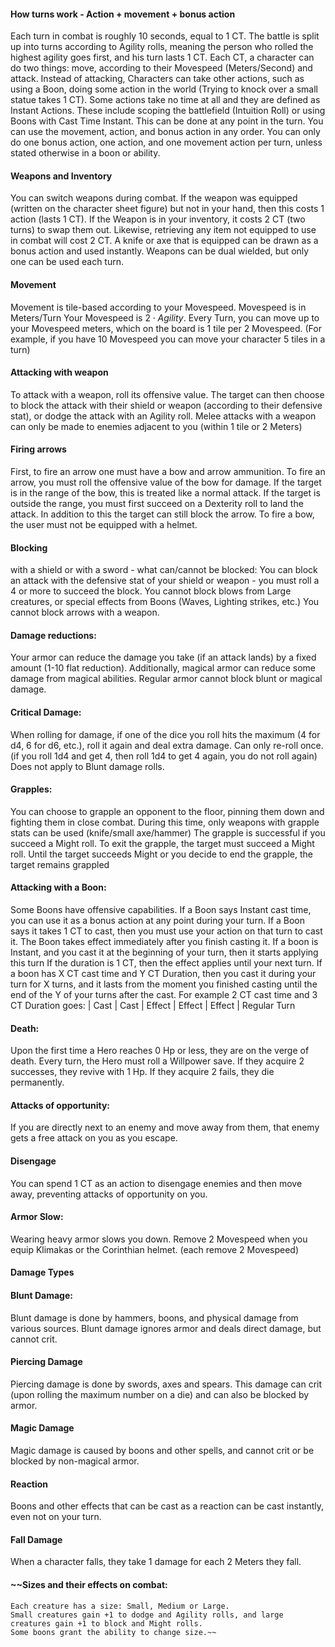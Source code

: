 #### How turns work - Action + movement + bonus action
Each turn in combat is roughly 10 seconds, equal to 1 CT.
The battle is split up into turns according to Agility rolls, meaning the person who rolled the highest agility goes first, and his turn lasts 1 CT.
Each CT, a character can do two things: move, according to their Movespeed (Meters/Second) and attack.
Instead of attacking, Characters can take other actions, such as using a Boon, doing some action in the world (Trying to knock over a small statue takes 1 CT).
Some actions take no time at all and they are defined as Instant Actions.
These include scoping the battlefield (Intuition Roll) or using Boons with Cast Time Instant. 
This can be done at any point in the turn.
You can use the movement, action, and bonus action in any order.
You can only do one bonus action, one action, and one movement action per turn, unless stated otherwise in a boon or ability.

#### Weapons and Inventory
You can switch weapons during combat.
If the weapon was equipped (written on the character sheet figure) but not in your hand, then this costs 1 action (lasts 1 CT).
If the Weapon is in your inventory, it costs 2 CT (two turns) to swap them out.
Likewise, retrieving any item not equipped to use in combat will cost 2 CT.
A knife or axe that is equipped can be drawn as a bonus action and used instantly.
Weapons can be dual wielded, but only one can be used each turn.
#### Movement
Movement is tile-based according to your Movespeed.
Movespeed is in Meters/Turn
Your Movespeed is $2 \cdot Agility$.
Every Turn, you can move up to your Movespeed meters, which on the board is 1 tile per 2 Movespeed.
(For example, if you have 10 Movespeed you can move your character 5 tiles in a turn)

#### Attacking with weapon
To attack with a weapon, roll its offensive value.
The target can then choose to block the attack with their shield or weapon (according to their defensive stat), or dodge the attack with an Agility roll.
Melee attacks with a weapon can only be made to enemies adjacent to you (within 1 tile or 2 Meters)

#### Firing arrows
First, to fire an arrow one must have a bow and arrow ammunition.
To fire an arrow, you must roll the offensive value of the bow for damage.
If the target is in the range of the bow, this is treated like a normal attack.
If the target is outside the range, you must first succeed on a Dexterity roll to land the attack.
In addition to this the target can still block the arrow.
To fire a bow, the user must not be equipped with a helmet.

#### Blocking
with a shield or with a sword - what can/cannot be blocked:
You can block an attack with the defensive stat of your shield or weapon - you must roll a 4 or more to succeed the block.
You cannot block blows from Large creatures, or special effects from Boons (Waves, Lighting strikes, etc.)
You cannot block arrows with a weapon.

#### Damage reductions:
Your armor can reduce the damage you take (if an attack lands) by a fixed amount (1-10 flat reduction).
Additionally, magical armor can reduce some damage from magical abilities.
Regular armor cannot block blunt or magical damage.

#### Critical Damage:
When rolling for damage, if one of the dice you roll hits the maximum (4 for d4, 6 for d6, etc.), roll it again and deal extra damage.
Can only re-roll once. (if you roll 1d4 and get 4, then roll 1d4 to get 4 again, you do not roll again)
Does not apply to Blunt damage rolls.

#### Grapples:
You can choose to grapple an opponent to the floor, pinning them down and fighting them in close combat.
During this time, only weapons with grapple stats can be used (knife/small axe/hammer)
The grapple is successful if you succeed a Might roll.
To exit the grapple, the target must succeed a Might roll.
Until the target succeeds Might or you decide to end the grapple, the target remains grappled

#### Attacking with a Boon:
Some Boons have offensive capabilities. 
If a Boon says Instant cast time, you can use it as a bonus action at any point during your turn.
If a Boon says it takes 1 CT to cast, then you must use your action on that turn to cast it. The Boon takes effect immediately after you finish casting it.
If a boon is Instant, and you cast it at the beginning of your turn, then it starts applying this turn
If the duration is 1 CT, then the effect applies until your next turn.
If a boon has X CT cast time and Y CT Duration, then you cast it during your turn for X turns, and it lasts from the moment you finished casting until the end of the Y of your turns after the cast.
For example 2 CT cast time and 3 CT Duration goes:
| Cast | Cast | Effect | Effect | Effect | Regular Turn

#### Death:
Upon the first time a Hero reaches 0 Hp or less, they are on the verge of death.
Every turn, the Hero must roll a Willpower save.
If they acquire 2 successes, they revive with 1 Hp.
If they acquire 2 fails, they die permanently.

#### Attacks of opportunity:
If you are directly next to an enemy and move away from them, that enemy gets a free attack on you as you escape.

#### Disengage
You can spend 1 CT as an action to disengage enemies and then move away, preventing attacks of opportunity on you.

#### Armor Slow:
Wearing heavy armor slows you down. 
Remove 2 Movespeed when you equip Klimakas or the Corinthian helmet. (each remove 2 Movespeed)

#### Damage Types
#### Blunt Damage:
Blunt damage is done by hammers, boons, and physical damage from various sources.
Blunt damage ignores armor and deals direct damage, but cannot crit.

#### Piercing Damage
Piercing damage is done by swords, axes and spears.
This damage can crit (upon rolling the maximum number on a die) and can also be blocked by armor.

#### Magic Damage
Magic damage is caused by boons and other spells, and cannot crit or be blocked by non-magical armor.

#### Reaction
Boons and other effects that can be cast as a reaction can be cast instantly, even not on your turn.

#### Fall Damage
When a character falls, they take 1 damage for each 2 Meters they fall.

#### ~~Sizes and their effects on combat:
	Each creature has a size: Small, Medium or Large.
	Small creatures gain +1 to dodge and Agility rolls, and large creatures gain +1 to block and Might rolls.
	Some boons grant the ability to change size.~~